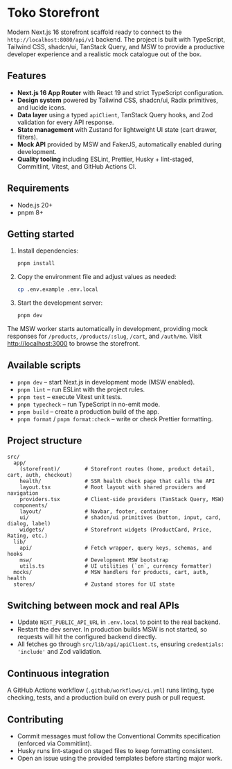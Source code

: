 # Toko Storefront

Modern Next.js 16 storefront scaffold ready to connect to the `http://localhost:8080/api/v1` backend. The project is built
with TypeScript, Tailwind CSS, shadcn/ui, TanStack Query, and MSW to provide a productive developer experience and a
realistic mock catalogue out of the box.

## Features

- **Next.js 16 App Router** with React 19 and strict TypeScript configuration.
- **Design system** powered by Tailwind CSS, shadcn/ui, Radix primitives, and lucide icons.
- **Data layer** using a typed `apiClient`, TanStack Query hooks, and Zod validation for every API response.
- **State management** with Zustand for lightweight UI state (cart drawer, filters).
- **Mock API** provided by MSW and FakerJS, automatically enabled during development.
- **Quality tooling** including ESLint, Prettier, Husky + lint-staged, Commitlint, Vitest, and GitHub Actions CI.

## Requirements

- Node.js 20+
- pnpm 8+

## Getting started

1. Install dependencies:
   ```bash
   pnpm install
   ```
2. Copy the environment file and adjust values as needed:
   ```bash
   cp .env.example .env.local
   ```
3. Start the development server:
   ```bash
   pnpm dev
   ```

The MSW worker starts automatically in development, providing mock responses for `/products`, `/products/:slug`, `/cart`,
and `/auth/me`. Visit [http://localhost:3000](http://localhost:3000) to browse the storefront.

## Available scripts

- `pnpm dev` – start Next.js in development mode (MSW enabled).
- `pnpm lint` – run ESLint with the project rules.
- `pnpm test` – execute Vitest unit tests.
- `pnpm typecheck` – run TypeScript in no-emit mode.
- `pnpm build` – create a production build of the app.
- `pnpm format` / `pnpm format:check` – write or check Prettier formatting.

## Project structure

```
src/
  app/
    (storefront)/        # Storefront routes (home, product detail, cart, auth, checkout)
    health/              # SSR health check page that calls the API
    layout.tsx           # Root layout with shared providers and navigation
    providers.tsx        # Client-side providers (TanStack Query, MSW)
  components/
    layout/              # Navbar, footer, container
    ui/                  # shadcn/ui primitives (button, input, card, dialog, label)
    widgets/             # Storefront widgets (ProductCard, Price, Rating, etc.)
  lib/
    api/                 # Fetch wrapper, query keys, schemas, and hooks
    msw/                 # Development MSW bootstrap
    utils.ts             # UI utilities (`cn`, currency formatter)
  mocks/                 # MSW handlers for products, cart, auth, health
  stores/                # Zustand stores for UI state
```

## Switching between mock and real APIs

- Update `NEXT_PUBLIC_API_URL` in `.env.local` to point to the real backend.
- Restart the dev server. In production builds MSW is not started, so requests will hit the configured backend directly.
- All fetches go through `src/lib/api/apiClient.ts`, ensuring `credentials: 'include'` and Zod validation.

## Continuous integration

A GitHub Actions workflow (`.github/workflows/ci.yml`) runs linting, type checking, tests, and a production build on every
push or pull request.

## Contributing

- Commit messages must follow the Conventional Commits specification (enforced via Commitlint).
- Husky runs lint-staged on staged files to keep formatting consistent.
- Open an issue using the provided templates before starting major work.
